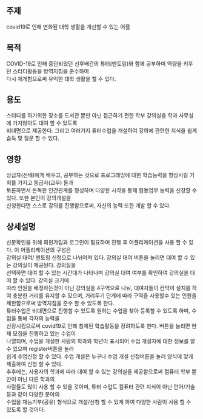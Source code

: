 ## 주제  
covid19로 인해 변화된 대학 생활을 개선할 수 있는 어플

## 목적  
COVID-19로 인해 중단되었던 선후배간의 튜터(멘토링)와 함께 공부하며 역량을 키우던 스터디활동을 방역지침을 준수하여  
다시 재개함으로써 유익한 대학 생활을 할 수 있다.  

## 용도  
스터디를 하기위한 장소를 도서관 뿐만 아닌 접근하기 편한 학부 강의실을 학과 사무실에 가지않아도 대여 할 수 있도록  
비대면으로 제공한다. 그리고 여러가지 튜터수업을 개설하여 강의에 관련한 지식을 쉽게 습득 및 질문 할 수 있다. 



## 영향  
상급자(선배)에게 배우고, 공부하는 것으로 프로그래밍에 대한 학습능력을 향상시킬 기회를 가지고 동급자(교우) 들과  
토론하면서 돈독한 인간관계를 형성하며 다양한 시각을 통해 협동업무 능력을 신장할 수 있다. 또한 본인이 강의개설을  
신청한다면 스스로 강의를 진행함으로써, 자신의 능력 또한 개발 할 수 있다.  

## 상세설명  
신분확인을 위해 회원가입과 로그인이 필요하며 진행 후 어플리케이션을 사용 할 수 있다.  이 어플리케이션의 구성은   
강의실 대여/ 멘토링 신청으로 나뉘어져 있다. 강의실 대여 버튼을 눌리면 대여 할 수 있는 강의실이 제공된다. 강의실을  
선택하면 대여 할 수 있는 시간대가 나타나며 강의실 대여 여부를 확인하여 강의실을 대여 할 수 있다. 강의실 크기에  
따라 인원을 배정하는것이 아닌 강의실을 4구역으로 나눠, 대여자들이 칸막이 설치를 하여 충분한 거리를 유지할 수 
있으며, 거리두기 단계에 따라 구역을 사용할수 있는 인원을 제한함으로써 방역지침을 준수 할 수 있도록 한다.  
튜터수업은 비대면으로 진행할 수 있도록 원하는 수업을 찾아 등록할 수 있도록 하며, 수업을 통해 각자의 능력을  
신장시킴으로써 covid19로 인해 침체된 학습활동을 장려하도록 한다. 버튼을 눌리면 현재 모집을 진행하고 있는 수업이  
나열되며, 수업을 개설한 사람의 학과와 학년이 표시되어 수업 개설자에 대한 정보를 알 수 있으며 register버튼을 눌러  
쉽게 수업신청 할 수 있다. 수업 개설은 누구나 수업 개설 신청버튼을 눌러 양식에 맞게 제출하여 신청 할 수 있다.  
추후에는, 사용자의 학과에 따라 대여 할 수 있는 강의실을 제공함으로써 컴퓨터 학부 뿐만이 아닌 다른 학과의  
사람들도 많이 사용 할 수 있을 것이며, 튜터 수업도 컴퓨터 관련 지식이 아닌 언어/기술 등과 같이 다양한 분야의  
수업을 재능기부(공유) 형식으로 개설/신청 할 수 있게 하여 다양한 사람이 사용 할 수 있도록 할 것이다.  
  
